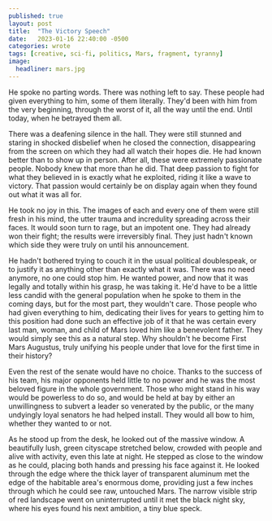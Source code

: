```yaml
---
published: true
layout: post
title:  "The Victory Speech"
date:   2023-01-16 22:40:00 -0500
categories: wrote
tags: [creative, sci-fi, politics, Mars, fragment, tyranny]
image:
  headliner: mars.jpg
---
```

He spoke no parting words. There was nothing left to say. These people had given everything to him, some of them literally. They'd been with him from the very beginning, through the worst of it, all the way until the end. Until today, when he betrayed them all. 

There was a deafening silence in the hall. They were still stunned and staring in shocked disbelief when he closed the connection, disappearing from the screen on which they had all watch their hopes die. He had known better than to show up in person. After all, these were extremely passionate people. Nobody knew that more than he did. That deep passion to fight for what they believed in is exactly what he exploited, riding it like a wave to victory. That passion would certainly be on display again when they found out what it was all for.

He took no joy in this. The images of each and every one of them were still fresh in his mind, the utter trauma and incredulity spreading across their faces. It would soon turn to rage, but an impotent one. They had already won their fight; the results were irreversibly final. They just hadn't known which side they were truly on until his announcement.

He hadn't bothered trying to couch it in the usual political doublespeak, or to justify it as anything other than exactly what it was. There was no need anymore, no one could stop him. He wanted power, and now that it was legally and totally within his grasp, he was taking it. He'd have to be a little less candid with the general population when he spoke to them in the coming days, but for the most part, they wouldn't care. Those people who had given everything to him, dedicating their lives for years to getting him to this position had done such an effective job of it that he was certain every last man, woman, and child of Mars loved him like a benevolent father. They would simply see this as a natural step. Why shouldn't he become First Mars Augustus, truly unifying his people under that love for the first time in their history?

Even the rest of the senate would have no choice. Thanks to the success of his team, his major opponents held little to no power and he was the most beloved figure in the whole government. Those who might stand in his way would be powerless to do so, and would be held at bay by either an unwillingness to subvert a leader so venerated by the public, or the many undyingly loyal senators he had helped install. They would all bow to him, whether they wanted to or not. 

As he stood up from the desk, he looked out of the massive window. A beautifully lush, green cityscape stretched below, crowded with people and alive with activity, even this late at night. He stepped as close to the window as he could, placing both hands and pressing his face against it. He looked through the edge where the thick layer of transparent aluminum met the edge of the habitable area's enormous dome, providing just a few inches through which he could see raw, untouched Mars. The narrow visible strip of red landscape went on uninterrupted until it met the black night sky, where his eyes found his next ambition, a tiny blue speck. 
